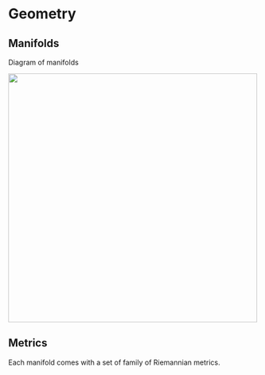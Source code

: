 # Geometry

## Manifolds

Diagram of manifolds

<img src=" https://github.com/geomstats/geomstats/blob/master/examples/imgs/geomstats_diagram.png" width=500 height=500>

## Metrics

Each manifold comes with a set of family of Riemannian metrics.
